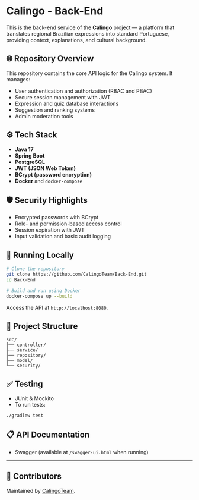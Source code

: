 # Calingo - Back-End

This is the back-end service of the **Calingo** project — a platform that translates regional Brazilian expressions into standard Portuguese, providing context, explanations, and cultural background.

## 🌐 Repository Overview

This repository contains the core API logic for the Calingo system. It manages:
- User authentication and authorization (RBAC and PBAC)
- Secure session management with JWT
- Expression and quiz database interactions
- Suggestion and ranking systems
- Admin moderation tools

## ⚙️ Tech Stack

- **Java 17**
- **Spring Boot**
- **PostgreSQL**
- **JWT (JSON Web Token)**
- **BCrypt (password encryption)**
- **Docker** and `docker-compose`

## 🛡️ Security Highlights

- Encrypted passwords with BCrypt
- Role- and permission-based access control
- Session expiration with JWT
- Input validation and basic audit logging

## 🚀 Running Locally

```bash
# Clone the repository
git clone https://github.com/CalingoTeam/Back-End.git
cd Back-End

# Build and run using Docker
docker-compose up --build
````

Access the API at `http://localhost:8080`.

## 📂 Project Structure

```
src/
├── controller/
├── service/
├── repository/
├── model/
└── security/
```

## ✅ Testing

* JUnit & Mockito
* To run tests:

```bash
./gradlew test
```

## 📋 API Documentation

* Swagger (available at `/swagger-ui.html` when running)

---

## 🤝 Contributors

Maintained by [CalingoTeam](https://github.com/CalingoTeam).
